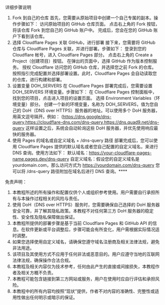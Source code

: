 详细步骤说明
1. Fork 到自己的仓库
首先，您需要从原始项目中创建一个自己专属的副本。操作步骤如下：
访问原始项目的 GitHub 仓库页面。
点击右上角的 Fork 按钮，将该仓库 Fork 到您自己的 GitHub 账户中。
完成后，您会在您的 GitHub 账户下看到该仓库。
2. 选择 Cloudflare Pages 关联 GitHub，进行部署
接下来，您需要将 GitHub 仓库与 Cloudflare Pages 关联，并进行部署。步骤如下：
登录到您的 Cloudflare 帐号，进入 Cloudflare Pages 部分。
点击右上角的 Create a Project（创建项目）按钮。
在弹出的页面中，选择 GitHub 作为版本控制服务。
授权 Cloudflare 访问您的 GitHub 仓库，并选择您之前 Fork 的仓库。
按照指引完成配置并选择部署设置。此时，Cloudflare Pages 会自动读取您的仓库，进行构建和部署。
3. 设置变量 DOH_SERVERS
在 Cloudflare Pages 部署完成后，您需要设置 DOH_SERVERS 环境变量。步骤如下：
在 Cloudflare Pages 控制面板中，找到您的项目，点击进入项目的设置页面。
选择 Environment Variables（环境变量）部分。
创建一个新的环境变量，名称为 DOH_SERVERS，值为您自己的 DoH（DNS over HTTPS）服务器的地址。可以使用多个 DoH 服务器，用英文逗号隔开。例如：
(https://dns.google/dns-query,https://cloudflare-dns.com/dns-query,https://dns.quad9.net/dns-query
这样设置之后，系统会自动轮询这些 DoH 服务器，并优先使用响应最快的服务器。
4. 使用 Pages 的域名或自定义域名 + /dns-query 路径
部署完成后，您可以使用 Cloudflare Pages 提供的默认域名或者您自己配置的自定义域名，来进行 DNS 查询。使用方法如下：
默认域名：https://your-cloudflare-pages-name.pages.dev/dns-query
自定义域名：假设您的自定义域名是 yourdomain.com，那么访问方式为 https://yourdomain.com/dns-query
您可以将 /dns-query 路径附加在域名后进行 DNS 查询。****


免责声明：
1. 本教程所述的所有操作和配置仅供个人或组织参考使用。用户需要自行承担所有与本操作过程相关的风险与责任。
2. 使用 DoH（DNS over HTTPS）服务时，您需要确保自己选择的 DoH 服务器安全可靠，并了解其隐私政策。本教程不对任何第三方 DoH 服务器的稳定性、安全性及隐私保障做出保证。
3. 本教程所提供的部署步骤是基于当前 Cloudflare Pages 和 GitHub API 的信息。在软件更新或平台调整后，步骤可能会有所变化，用户需根据实际情况适时调整。
4. 如果您选择使用自定义域名，请确保您遵守域名注册商及相关法律法规，避免非法用途。
5. 该项目及其使用方式不应用于任何非法或恶意目的。用户应遵守当地的互联网法律法规，确保操作合法合规。
6. 本教程及相关内容仅为技术参考，任何由此产生的直接或间接损失，本教程作者及相关方概不负责。
7. 本教程可能包含链接到第三方网站或服务，用户在使用时应自行评估和承担风险。
8. 本教程中的所有内容均按照“现状”提供，作者不对内容的准确性、完整性或适用性做出任何明示或暗示的保证。


